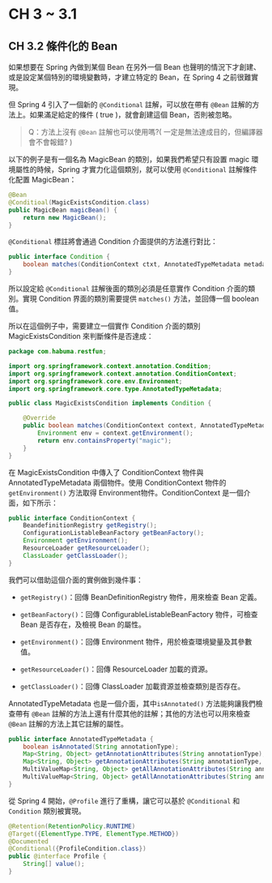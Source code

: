 # CH 3 ~ 3.1
## CH 3.2 條件化的 Bean
如果想要在 Spring 內做到某個 Bean 在另外一個 Bean 也聲明的情況下才創建、或是設定某個特別的環境變數時，才建立特定的 Bean，在 Spring 4 之前很難實現。

但 Spring 4 引入了一個新的 `@Conditional` 註解，可以放在帶有 `@Bean` 註解的方法上。如果滿足給定的條件 ( true )，就會創建這個 Bean，否則被忽略。

> Q：方法上沒有 `@Bean` 註解也可以使用嗎?( 一定是無法達成目的，但編譯器會不會報錯? )

以下的例子是有一個名為 MagicBean 的類別，如果我們希望只有設置 magic 環境屬性的時候，Spring 才實力化這個類別，就可以使用 `@Conditional` 註解條件化配置 MagicBean：
```java
@Bean
@Conditioal(MagicExistsCondition.class)
public MagicBean magicBean() {
    return new MagicBean();
}
```
`@Conditional` 標註將會通過 Condition 介面提供的方法進行對比：
```java
public interface Condition {
    boolean matches(ConditionContext ctxt, AnnotatedTypeMetadata metadata);
}
```

所以設定給 `@Conditional` 註解後面的類別必須是任意實作 Condition 介面的類別。實現 Condition 界面的類別需要提供 `matches()` 方法，並回傳一個 boolean 值。

所以在這個例子中，需要建立一個實作 Condition 介面的類別 MagicExistsCondition 來判斷條件是否達成：
```java
package com.habuma.restfun;

import org.springframework.context.annotation.Condition;
import org.springframework.context.annotation.ConditionContext;
import org.springframework.core.env.Environment;
import org.springframework.core.type.AnnotatedTypeMetadata;

public class MagicExistsCondition implements Condition {

    @Override
    public boolean matches(ConditionContext context, AnnotatedTypeMetadata metadata) {
        Environment env = context.getEnvironment();
        return env.containsProperty("magic");
    }
}
```

在 MagicExistsCondition 中傳入了 ConditionContext 物件與 AnnotatedTypeMetadata 兩個物件。使用 ConditionContext 物件的 `getEnvironment()` 方法取得 Environment物件。ConditionContext 是一個介面，如下所示：
```java
public interface ConditionContext {
    BeandefinitionRegistry getRegistry();
    ConfigurationListableBeanFactory getBeanFactory();
    Environment getEnvironment();
    ResourceLoader getResourceLoader();
    ClassLoader getClassLoader();
}
```

我們可以借助這個介面的實例做到幾件事：
* `getRegistry()`：回傳 BeanDefinitionRegistry 物件，用來檢查 Bean 定義。

* `getBeanFactory()`：回傳 ConfigurableListableBeanFactory 物件，可檢查 Bean 是否存在，及檢視 Bean 的屬性。

* `getEnvironment()`：回傳 Environment 物件，用於檢查環境變量及其參數值。

* `getResourceLoader()`：回傳 ResourceLoader 加載的資源。

* `getClassLoader()`：回傳 ClassLoader 加載資源並檢查類別是否存在。

AnnotatedTypeMetadata 也是一個介面，其中`isAnnotated()` 方法能夠讓我們檢查帶有 `@Bean` 註解的方法上還有什麼其他的註解；其他的方法也可以用來檢查 `@Bean` 註解的方法上其它註解的屬性。
```java
public interface AnnotatedTypeMetadata {
    boolean isAnnotated(String annotationType);
    Map<String, Object> getAnnotationAttributes(String annotationType);
    Map<String, Object> getAnnotationAttributes(String annotationType, boolean classValuesAsString);
    MultiValueMap<String, Object> getAllAnnotationAttributes(String annotationType);
    MultiValueMap<String, Object> getAllAnnotationAttributes(String annotationType, boolean classValuesAsString);
}
```

從 Spring 4 開始，`@Profile` 進行了重構，讓它可以基於 `@Conditional` 和 `Condition` 類別被實現。
```java
@Retention(RetentionPolicy.RUNTIME)
@Target({ElementType.TYPE, ElementType.METHOD})
@Documented
@Conditional({ProfileCondition.class})
public @interface Profile {
    String[] value();
}
```